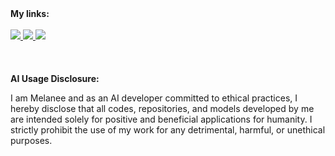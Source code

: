 <b>
My links:
</b>   


<div align="left">
   
</br>
         
<!--<a href="https://play.google.com/store/apps/details?id=shaghayegh.resin_calculator">
   <img src="https://img.shields.io/badge/Google Play-00FF00?style=for-the-badge&logo=googleplay&logoColor=white" />
</a> -->
   
   
   
   <a href="https://www.kaggle.com/melaneemelanee">
   <img src="https://img.shields.io/badge/Kaggle-1DA2F3?style=for-the-badge&logo=Kaggle&logoColor=white" />
</a> 
     
   
<a href="http://melanee-melanee.medium.com">
    <img src="https://img.shields.io/badge/Medium-E0E0E0?style=for-the-badge&logo=medium&logoColor=black" />
</a>


<a href="https://stackoverflow.com/users/14627974/melanee?tab=profile">
    <img src="https://img.shields.io/badge/Stack_Overflow-FE7A16?style=for-the-badge&logo=stack-overflow&logoColor=white" />
</a>
   
 
</div>


</br>
</br>
</br>


<b>
AI Usage Disclosure:
</b>  

</br>

I am Melanee and as an AI developer committed to ethical practices, I hereby disclose that all codes, repositories, and models developed by me are intended solely for positive and beneficial applications for humanity. I strictly prohibit the use of my work for any detrimental, harmful, or unethical purposes. 



<!--Data scientist with 3 years of practical experience in Python programming language. Have worked in agile environments with 4 to 7 teammates. Developed more than 10 Artificial intelligence projects and tools for private employers. Analyzed about 20 commercial datasets to achieve business growth using python and machine learning models. 



<!--💻 I'm Melanee.
<!--💊 I'm an analytical chemist.
<!--🖥 I’m working on Python programming language.
<!-- 📊 I’m looking to collaborate on data science projects.
<!--💬 Ask me about python.
<!-- - 📫 How to reach me: ... -->
<!-- - 😄 Pronouns: ...
- ⚡ Fun fact: ...
<!-- - 🤔 I’m looking for help with ... -->

<!--
** Melanee Melanee is ✨ _special_ ✨ repository because its `README.md` (this file) appears on your GitHub profile.
<img src="https://github.com/Melanee-Melanee/Melanee-Melanee/blob/main/data%20analysis.png" align="right" alt="melanee-net" width="400" height="400">





